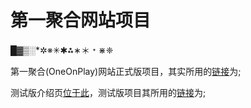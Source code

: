 # 第一聚合网站项目 

█▓▒░*✲※✳✱⁂∗＊﹡⋇❈

 第一聚合(OneOnPlay)网站正式版项目，其实所用的[链接](https://OneOnPlay.GitHub.io)为; 

 测试版介绍页[位于此](https://github.com/RKMoneUNW/OneOnPlay)，测试版项目其所用的[链接](https://RKMOneUNW.GitHub.io/OneOnPlay)为;

